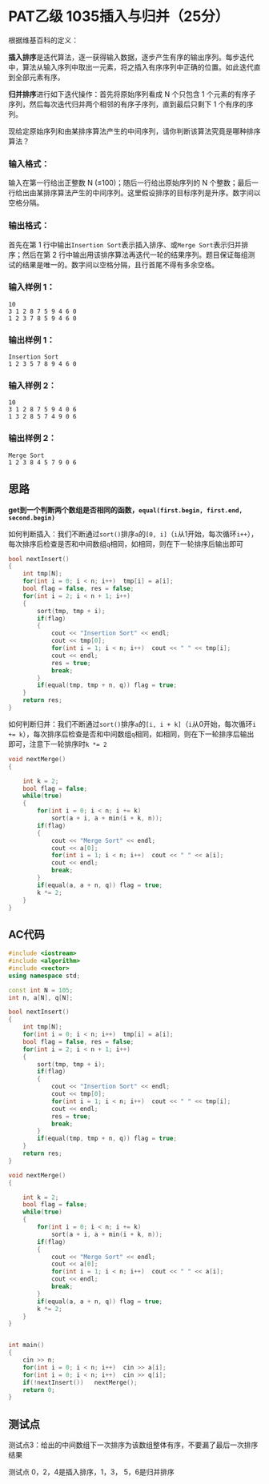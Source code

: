 # PAT乙级 1035插入与归并（25分）

根据维基百科的定义：

**插入排序**是迭代算法，逐一获得输入数据，逐步产生有序的输出序列。每步迭代中，算法从输入序列中取出一元素，将之插入有序序列中正确的位置。如此迭代直到全部元素有序。

**归并排序**进行如下迭代操作：首先将原始序列看成 N 个只包含 1 个元素的有序子序列，然后每次迭代归并两个相邻的有序子序列，直到最后只剩下 1 个有序的序列。

现给定原始序列和由某排序算法产生的中间序列，请你判断该算法究竟是哪种排序算法？

### 输入格式：

输入在第一行给出正整数 N (≤100)；随后一行给出原始序列的 N 个整数；最后一行给出由某排序算法产生的中间序列。这里假设排序的目标序列是升序。数字间以空格分隔。

### 输出格式：

首先在第 1 行中输出`Insertion Sort`表示插入排序、或`Merge Sort`表示归并排序；然后在第 2 行中输出用该排序算法再迭代一轮的结果序列。题目保证每组测试的结果是唯一的。数字间以空格分隔，且行首尾不得有多余空格。

### 输入样例 1：

```in
10
3 1 2 8 7 5 9 4 6 0
1 2 3 7 8 5 9 4 6 0
```

### 输出样例 1：

```out
Insertion Sort
1 2 3 5 7 8 9 4 6 0
```

### 输入样例 2：

```in
10
3 1 2 8 7 5 9 4 0 6
1 3 2 8 5 7 4 9 0 6
```

### 输出样例 2：

```out
Merge Sort
1 2 3 8 4 5 7 9 0 6
```

## 思路

**get到一个判断两个数组是否相同的函数，`equal(first.begin, first.end, second.begin)`**

如何判断插入：我们不断通过`sort()`排序`a`的`[0, i]`（`i`从1开始，每次循环`i++`），每次排序后检查是否和中间数组`q`相同，如相同，则在下一轮排序后输出即可

```cpp
bool nextInsert()
{
    int tmp[N];
    for(int i = 0; i < n; i++)  tmp[i] = a[i];
    bool flag = false, res = false;
    for(int i = 2; i < n + 1; i++)
    {
        sort(tmp, tmp + i);
        if(flag)    
        {
            cout << "Insertion Sort" << endl;
            cout << tmp[0];
            for(int i = 1; i < n; i++)  cout << " " << tmp[i];
            cout << endl;
            res = true;
            break;
        }
        if(equal(tmp, tmp + n, q)) flag = true;
    }
    return res;
}
```

如何判断归并：我们不断通过`sort()`排序`a`的`[i, i + k]`（`i`从0开始，每次循环`i += k`），每次排序后检查是否和中间数组`q`相同，如相同，则在下一轮排序后输出即可，注意下一轮排序时`k *= 2`

```cpp
void nextMerge()
{

    int k = 2;
    bool flag = false;
    while(true)
    {
        for(int i = 0; i < n; i += k)
            sort(a + i, a + min(i + k, n));
        if(flag)    
        {
            cout << "Merge Sort" << endl;
            cout << a[0];
            for(int i = 1; i < n; i++)  cout << " " << a[i];
            cout << endl;
            break;
        }
        if(equal(a, a + n, q)) flag = true;
        k *= 2;
    }
}
```

## AC代码

```cpp
#include <iostream>
#include <algorithm>
#include <vector>
using namespace std;

const int N = 105;
int n, a[N], q[N];

bool nextInsert()
{
    int tmp[N];
    for(int i = 0; i < n; i++)  tmp[i] = a[i];
    bool flag = false, res = false;
    for(int i = 2; i < n + 1; i++)
    {
        sort(tmp, tmp + i);
        if(flag)    
        {
            cout << "Insertion Sort" << endl;
            cout << tmp[0];
            for(int i = 1; i < n; i++)  cout << " " << tmp[i];
            cout << endl;
            res = true;
            break;
        }
        if(equal(tmp, tmp + n, q)) flag = true;
    }
    return res;
}

void nextMerge()
{

    int k = 2;
    bool flag = false;
    while(true)
    {
        for(int i = 0; i < n; i += k)
            sort(a + i, a + min(i + k, n));
        if(flag)    
        {
            cout << "Merge Sort" << endl;
            cout << a[0];
            for(int i = 1; i < n; i++)  cout << " " << a[i];
            cout << endl;
            break;
        }
        if(equal(a, a + n, q)) flag = true;
        k *= 2;
    }
}


int main()
{
    cin >> n;
    for(int i = 0; i < n; i++)  cin >> a[i];
    for(int i = 0; i < n; i++)  cin >> q[i];
    if(!nextInsert())   nextMerge();
    return 0;
}
```

## 测试点

测试点3：给出的中间数组下一次排序为该数组整体有序，不要漏了最后一次排序结果

测试点 0，2，4是插入排序，1，3， 5，6是归并排序


